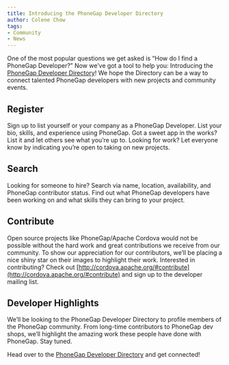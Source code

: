 ```yaml
---
title: Introducing the PhoneGap Developer Directory
author: Colene Chow
tags:
- Community
- News
---
```


One of the most popular questions we get asked is “How do I find a PhoneGap Developer?”
Now we’ve got a tool to help you: Introducing the [PhoneGap Developer Directory](http://people.phonegap.com/)! We hope the Directory can be a way to connect talented PhoneGap developers with new projects and community events.

## Register

Sign up to list yourself or your company as a PhoneGap Developer. List your bio, skills, and experience using PhoneGap. Got a sweet app in the works? List it and let others see what you’re up to. Looking for work? Let everyone know by indicating you’re open to taking on new projects.

## Search

Looking for someone to hire? Search via name, location, availability, and PhoneGap contributor status. Find out what PhoneGap developers have been working on and what skills they can bring to your project.

## Contribute

Open source projects like PhoneGap/Apache Cordova would not be possible without the hard work and great contributions we receive from our community. To show our appreciation for our contributors, we’ll be placing a nice shiny star on their images to highlight their work. Interested in contributing? Check out [http://cordova.apache.org/#contribute](http://cordova.apache.org/#contribute) and sign up to the developer mailing list.

## Developer Highlights

We’ll be looking to the PhoneGap Developer Directory to profile members of the PhoneGap community. From long-time contributors to PhoneGap dev shops, we’ll highlight the amazing work these people have done with PhoneGap. Stay tuned.

Head over to the [PhoneGap Developer Directory](http://people.phonegap.com/) and get connected!
